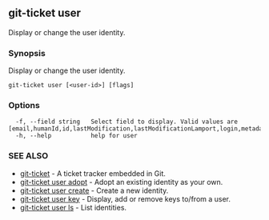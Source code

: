 ## git-ticket user

Display or change the user identity.

### Synopsis

Display or change the user identity.

```
git-ticket user [<user-id>] [flags]
```

### Options

```
  -f, --field string   Select field to display. Valid values are [email,humanId,id,lastModification,lastModificationLamport,login,metadata,name]
  -h, --help           help for user
```

### SEE ALSO

* [git-ticket](git-ticket.md)	 - A ticket tracker embedded in Git.
* [git-ticket user adopt](git-ticket_user_adopt.md)	 - Adopt an existing identity as your own.
* [git-ticket user create](git-ticket_user_create.md)	 - Create a new identity.
* [git-ticket user key](git-ticket_user_key.md)	 - Display, add or remove keys to/from a user.
* [git-ticket user ls](git-ticket_user_ls.md)	 - List identities.

